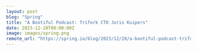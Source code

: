 ```yaml
---
layout: post
blog: "Spring"
title: "A Bootiful Podcast: Trifork CTO Joris Kuipers"
date: 2023-12-28T00:00:00Z
image: images/spring.png
remote_url: "https://spring.io/blog/2023/12/28/a-bootiful-podcast-trifork-cto-joris-kuipers"
---
```

